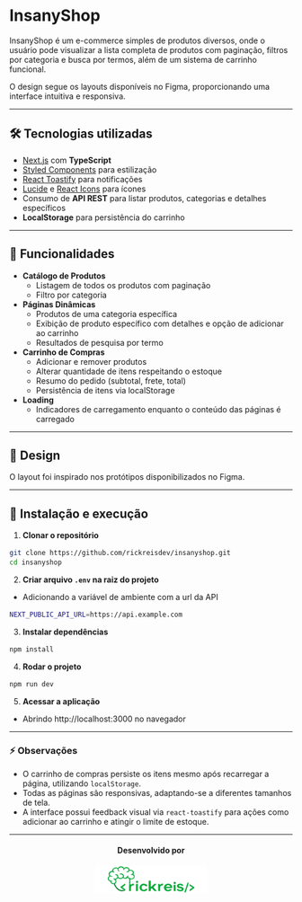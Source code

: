# InsanyShop

InsanyShop é um e-commerce simples de produtos diversos, onde o usuário pode visualizar a lista completa de produtos com paginação, filtros por categoria e busca por termos, além de um sistema de carrinho funcional.

O design segue os layouts disponíveis no Figma, proporcionando uma interface intuitiva e responsiva.

---

## 🛠 Tecnologias utilizadas

- [Next.js](https://nextjs.org/) com **TypeScript**
- [Styled Components](https://styled-components.com/) para estilização
- [React Toastify](https://fkhadra.github.io/react-toastify/) para notificações
- [Lucide](https://lucide.dev/) e [React Icons](https://react-icons.github.io/react-icons/) para ícones
- Consumo de **API REST** para listar produtos, categorias e detalhes específicos
- **LocalStorage** para persistência do carrinho

---

## 📄 Funcionalidades

- **Catálogo de Produtos**
  - Listagem de todos os produtos com paginação
  - Filtro por categoria
- **Páginas Dinâmicas**
  - Produtos de uma categoria específica
  - Exibição de produto específico com detalhes e opção de adicionar ao carrinho
  - Resultados de pesquisa por termo
- **Carrinho de Compras**
  - Adicionar e remover produtos
  - Alterar quantidade de itens respeitando o estoque
  - Resumo do pedido (subtotal, frete, total)
  - Persistência de itens via localStorage
- **Loading**
  - Indicadores de carregamento enquanto o conteúdo das páginas é carregado

---

## 🎨 Design

O layout foi inspirado nos protótipos disponibilizados no Figma.

---

## 🚀 Instalação e execução

1. **Clonar o repositório**

```bash
git clone https://github.com/rickreisdev/insanyshop.git
cd insanyshop
```

2. **Criar arquivo `.env` na raiz do projeto**

- Adicionando a variável de ambiente com a url da API

```bash
NEXT_PUBLIC_API_URL=https://api.example.com
```

3. **Instalar dependências**

```bash
npm install
```

4. **Rodar o projeto**

```bash
npm run dev
```

5. **Acessar a aplicação**

- Abrindo http://localhost:3000 no navegador

---

### ⚡ Observações

- O carrinho de compras persiste os itens mesmo após recarregar a página, utilizando `localStorage`.
- Todas as páginas são responsivas, adaptando-se a diferentes tamanhos de tela.
- A interface possui feedback visual via `react-toastify` para ações como adicionar ao carrinho e atingir o limite de estoque.

---

<div align = "center">
    <h4> Desenvolvido por</h4>
    <a href="https://rickreis.dev.br" target="_blank"> <img src="./src/assets/logo-rickreis.png" alt="Meu Logo" width="200"></a>
</div>
